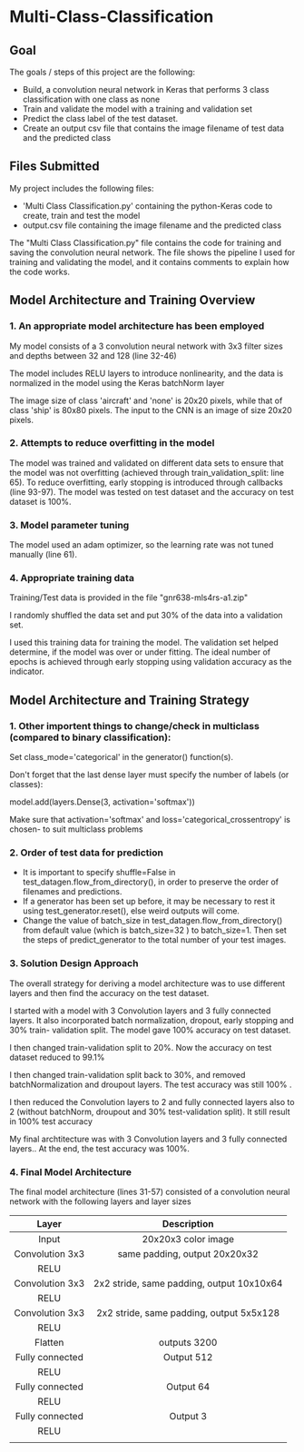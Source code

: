 # Multi-Class-Classification

## Goal

The goals / steps of this project are the following:
* Build, a convolution neural network in Keras that performs 3 class classification with one class as none
* Train and validate the model with a training and validation set
* Predict the class label of the test dataset.
* Create an output csv file that contains the image filename of test data and the predicted class


## Files Submitted

My project includes the following files:
* 'Multi Class Classification.py' containing the python-Keras code to create, train and test the model
* output.csv file containing the image filename and the predicted class

The "Multi Class Classification.py" file contains the code for training and saving the convolution neural network. The file shows the pipeline I used for training and validating the model, and it contains comments to explain how the code works.

## Model Architecture and Training Overview

### 1. An appropriate model architecture has been employed

My model consists of a 3 convolution neural network with 3x3 filter sizes and depths between 32 and 128 (line 32-46) 

The model includes RELU layers to introduce nonlinearity, and the data is normalized in the model using the Keras batchNorm layer

The image size of class 'aircraft' and 'none' is 20x20 pixels, while that of class 'ship' is 80x80 pixels. The input to the CNN is an image of size 20x20 pixels.

### 2. Attempts to reduce overfitting in the model

The model was trained and validated on different data sets to ensure that the model was not overfitting (achieved through train_validation_split: line 65). To reduce overfitting, early stopping is introduced through callbacks (line 93-97). The model was tested on test dataset and the accuracy on test dataset is 100%.

### 3. Model parameter tuning

The model used an adam optimizer, so the learning rate was not tuned manually (line 61).

### 4. Appropriate training data

Training/Test data is provided in the file "gnr638-mls4rs-a1.zip"

I randomly shuffled the data set and put 30% of the data into a validation set. 

I used this training data for training the model. The validation set helped determine, if the model was over or under fitting. The ideal number of epochs is achieved through early stopping using validation accuracy as the indicator.

## Model Architecture and Training Strategy

### 1. Other importent things to change/check in multiclass (compared to binary classification):

Set class_mode='categorical' in the generator() function(s).

Don't forget that the last dense layer must specify the number of labels (or classes):

model.add(layers.Dense(3, activation='softmax'))

Make sure that activation='softmax' and loss='categorical_crossentropy' is chosen- to suit multiclass problems

### 2. Order of test data for prediction
* It is important to specify shuffle=False in test_datagen.flow_from_directory(), in order to preserve the order of filenames and predictions.
* If a generator has been set up before, it may be necessary to rest it using test_generator.reset(), else weird outputs will come.
* Change the value of batch_size in test_datagen.flow_from_directory() from default value (which is batch_size=32 ) to batch_size=1. Then set the steps of predict_generator to the total number of your test images.

### 3. Solution Design Approach

The overall strategy for deriving a model architecture was to use different layers and then find the accuracy on the test dataset.

I started with a model with 3 Convolution layers and 3 fully connected layers. It also incorporated batch normalization, dropout, early stopping and 30% train- validation split. The model gave 100% accuracy on test dataset.

I then changed train-validation split to 20%. Now the accuracy on test dataset reduced to 99.1%

I then changed train-validation split back to 30%, and removed batchNormalization and droupout layers. The test accuracy was still 100% .

I then reduced the Convolution layers to 2 and fully connected layers also to 2 (without batchNorm, droupout and 30% test-validation split). It still result in 100% test accuracy

My final archtitecture was with 3 Convolution layers and 3 fully connected layers.. At the end, the test accuracy was 100%.

### 4. Final Model Architecture

The final model architecture (lines 31-57) consisted of a convolution neural network with the following layers and layer sizes 

| Layer         		|     Description	        					            | 
|:-----------------:|:---------------------------------------------:| 
| Input         		| 20x20x3 color image   						            | 
| Convolution 3x3   | same padding, output 20x20x32 	              |
| RELU					    |												                        |
| Convolution 3x3   | 2x2 stride, same padding, output 10x10x64 	  |
| RELU					    |												                        |
| Convolution 3x3		| 2x2 stride, same padding, output 5x5x128      |
| RELU					    |												                        |
| Flatten				    | outputs 3200 								                  |
| Fully connected		| Output 512        							              |
| RELU					    |												                        |
| Fully connected		| Output 64 									                  |
| RELU					    |												                        |
| Fully connected		| Output 3                                      |
| RELU					    |												                        |
|						        |												                        |







